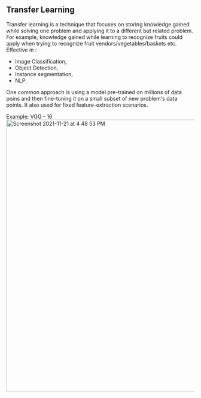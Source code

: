 ## Transfer Learning ##

Transfer learning is a technique that focuses on storing knowledge gained while solving one problem and applying it to a different but related problem.   
For example, knowledge gained while learning to recognize fruits could apply when trying to recognize fruit vendors/vegetables/baskets etc.  
Effective in :  
- Image Classification,  
- Object Detection,  
- Instance segmentation,  
- NLP.  
  
One common approach is using a model pre-trained on millions of data poins and then fine-tuning it on a small subset of new problem's data points. It also used for fixed feature-extraction scenarios.  
  
Example: VGG - 16   
<img width="727" alt="Screenshot 2021-11-21 at 4 48 53 PM" src="https://user-images.githubusercontent.com/61674750/142759738-39b17d53-99aa-4e05-bf7f-0de287fc5459.png">
